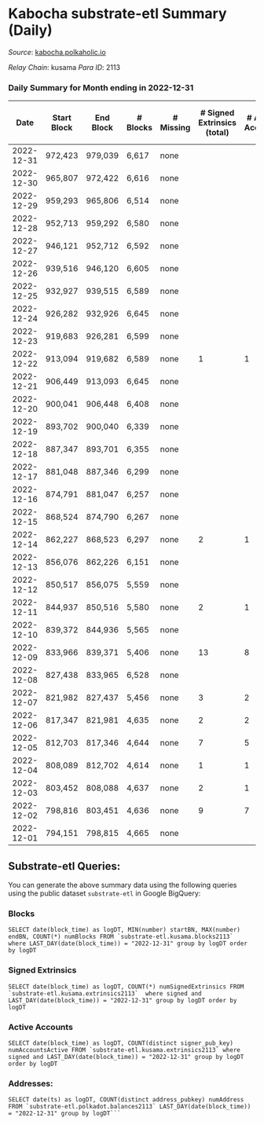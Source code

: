 # Kabocha substrate-etl Summary (Daily)

_Source_: [kabocha.polkaholic.io](https://kabocha.polkaholic.io)

*Relay Chain*: kusama
*Para ID*: 2113



### Daily Summary for Month ending in 2022-12-31


| Date | Start Block | End Block | # Blocks | # Missing | # Signed Extrinsics (total) | # Active Accounts | # Addresses with Balances | # Events | # Transfers | # XCM Transfers In | # XCM Transfers Out |
| ---- | ----------- | --------- | -------- | --------- | --------------------------- | ----------------- | ------------------------- | -------- | ----------- | ------------------ | ------------------- |
| 2022-12-31 | 972,423 | 979,039 | 6,617 | none  |  |  | 13,218 | 13,256 |   |   |   |
| 2022-12-30 | 965,807 | 972,422 | 6,616 | none  |  |  | 13,218 | 13,254 |   |   |   |
| 2022-12-29 | 959,293 | 965,806 | 6,514 | none  |  |  | 13,218 | 13,050 |   |   |   |
| 2022-12-28 | 952,713 | 959,292 | 6,580 | none  |  |  | 13,218 | 13,182 |   |   |   |
| 2022-12-27 | 946,121 | 952,712 | 6,592 | none  |  |  | 13,218 | 13,209 |   |   |   |
| 2022-12-26 | 939,516 | 946,120 | 6,605 | none  |  |  | 13,218 | 13,232 |   |   |   |
| 2022-12-25 | 932,927 | 939,515 | 6,589 | none  |  |  | 13,218 | 13,200 |   |   |   |
| 2022-12-24 | 926,282 | 932,926 | 6,645 | none  |  |  | 13,218 | 13,312 |   |   |   |
| 2022-12-23 | 919,683 | 926,281 | 6,599 | none  |  |  | 13,218 | 13,220 |   |   |   |
| 2022-12-22 | 913,094 | 919,682 | 6,589 | none  | 1 | 1 | 13,218 | 13,210 | 1  |   |   |
| 2022-12-21 | 906,449 | 913,093 | 6,645 | none  |  |  |  | 13,315 |   |   |   |
| 2022-12-20 | 900,041 | 906,448 | 6,408 | none  |  |  | 13,217 | 12,837 |   |   |   |
| 2022-12-19 | 893,702 | 900,040 | 6,339 | none  |  |  | 13,217 | 12,699 |   |   |   |
| 2022-12-18 | 887,347 | 893,701 | 6,355 | none  |  |  | 13,217 | 12,732 |   |   |   |
| 2022-12-17 | 881,048 | 887,346 | 6,299 | none  |  |  | 13,217 | 12,619 |   |   |   |
| 2022-12-16 | 874,791 | 881,047 | 6,257 | none  |  |  | 13,217 | 12,535 |   |   |   |
| 2022-12-15 | 868,524 | 874,790 | 6,267 | none  |  |  | 13,217 | 12,554 |   |   |   |
| 2022-12-14 | 862,227 | 868,523 | 6,297 | none  | 2 | 1 | 13,217 | 12,628 | 2  |   |   |
| 2022-12-13 | 856,076 | 862,226 | 6,151 | none  |  |  |  | 12,323 |   |   |   |
| 2022-12-12 | 850,517 | 856,075 | 5,559 | none  |  |  | 13,216 | 11,136 |   |   |   |
| 2022-12-11 | 844,937 | 850,516 | 5,580 | none  | 2 | 1 |  | 11,190 |   |   |   |
| 2022-12-10 | 839,372 | 844,936 | 5,565 | none  |  |  | 13,216 | 11,149 |   |   |   |
| 2022-12-09 | 833,966 | 839,371 | 5,406 | none  | 13 | 8 | 13,216 | 10,926 | 7  |   |   |
| 2022-12-08 | 827,438 | 833,965 | 6,528 | none  |  |  | 13,216 | 13,079 |   |   |   |
| 2022-12-07 | 821,982 | 827,437 | 5,456 | none  | 3 | 2 | 13,216 | 10,946 |   |   |   |
| 2022-12-06 | 817,347 | 821,981 | 4,635 | none  | 2 | 2 | 13,216 | 9,296 |   |   |   |
| 2022-12-05 | 812,703 | 817,346 | 4,644 | none  | 7 | 5 | 13,216 | 9,328 |   |   |   |
| 2022-12-04 | 808,089 | 812,702 | 4,614 | none  | 1 | 1 | 13,216 | 9,248 |   |   |   |
| 2022-12-03 | 803,452 | 808,088 | 4,637 | none  | 2 | 1 | 13,216 | 9,296 |   |   |   |
| 2022-12-02 | 798,816 | 803,451 | 4,636 | none  | 9 | 7 | 13,216 | 9,322 |   |   |   |
| 2022-12-01 | 794,151 | 798,815 | 4,665 | none  |  |  | 13,216 | 9,345 |   |   |   |

## Substrate-etl Queries:
You can generate the above summary data using the following queries using the public dataset `substrate-etl` in Google BigQuery:


### Blocks
```
SELECT date(block_time) as logDT, MIN(number) startBN, MAX(number) endBN, COUNT(*) numBlocks FROM `substrate-etl.kusama.blocks2113`  where LAST_DAY(date(block_time)) = "2022-12-31" group by logDT order by logDT
```


### Signed Extrinsics
```
SELECT date(block_time) as logDT, COUNT(*) numSignedExtrinsics FROM `substrate-etl.kusama.extrinsics2113`  where signed and LAST_DAY(date(block_time)) = "2022-12-31" group by logDT order by logDT
```


### Active Accounts
```
SELECT date(block_time) as logDT, COUNT(distinct signer_pub_key) numAccountsActive FROM `substrate-etl.kusama.extrinsics2113` where signed and LAST_DAY(date(block_time)) = "2022-12-31" group by logDT order by logDT
```


### Addresses:
```
SELECT date(ts) as logDT, COUNT(distinct address_pubkey) numAddress FROM `substrate-etl.polkadot.balances2113` LAST_DAY(date(block_time)) = "2022-12-31" group by logDT```

